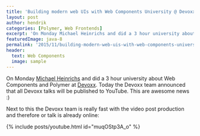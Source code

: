 ```yaml
---
title: 'Building modern web UIs with Web Components University @ Devoxx'
layout: post
author: hendrik
categories: [Polymer, Web Frontends]
excerpt: 'On Monday Michael Heinrichs and did a 3 hour university about Web Components and Polymer at Devoxx. Today the Devoxx team announced that all Devoxx talks will be published to YouTube.'
featuredImage: java-8
permalink: '2015/11/building-modern-web-uis-with-web-components-university-devoxx/'
header:
  text: Web Components
  image: sample
---
```

On Monday [Michael Heinrichs](https://twitter.com/net0pyr) and did a 3 hour university about Web Components and Polymer at [Devoxx](http://www.devoxx.be). Today the Devoxx team announced that all Devoxx talks will be published to YouTube. This are awesome news :)

Next to this the Devoxx team is really fast with the video post production and therefore or talk is already online:

{% include posts/youtube.html id="muqOStp3A_o" %}
